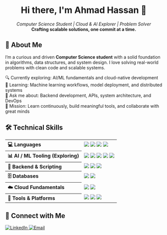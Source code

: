 <!-- Title -->
<h1 align="center">Hi there, I'm Ahmad Hassan 👋</h1>

<p align="center">
  <em>Computer Science Student | Cloud & AI Explorer | Problem Solver</em><br>
  <strong>Crafting scalable solutions, one commit at a time.</strong>
</p>

## 🚀 About Me

I’m a curious and driven **Computer Science student** with a solid foundation in algorithms, data structures, and system design. I love solving real-world problems with clean code and scalable systems.

🔍 Currently exploring: AI/ML fundamentals and cloud-native development  
🌱 Learning: Machine learning workflows, model deployment, and distributed systems  
💬 Ask me about: Backend development, APIs, system architecture, and DevOps  
🎯 Mission: Learn continuously, build meaningful tools, and collaborate with great minds


## 🛠️ Technical Skills

<table>
  <tr>
    <th align="left">💻 Languages</th>
    <td>
      <img src="https://img.shields.io/badge/C++-00599C?style=flat&logo=c%2B%2B&logoColor=white"/>
      <img src="https://img.shields.io/badge/Python-3776AB?style=flat&logo=python&logoColor=white"/>
      <img src="https://img.shields.io/badge/JavaScript-F7DF1E?style=flat&logo=javascript&logoColor=black"/>
      <img src="https://img.shields.io/badge/TypeScript-3178C6?style=flat&logo=typescript&logoColor=white"/>
    </td>
  </tr>

  <tr>
    <th align="left">📊 AI / ML Tooling (Exploring)</th>
    <td>
      <img src="https://img.shields.io/badge/NumPy-013243?style=flat&logo=numpy&logoColor=white"/>
      <img src="https://img.shields.io/badge/Pandas-150458?style=flat&logo=pandas&logoColor=white"/>
      <img src="https://img.shields.io/badge/scikit--learn-F7931E?style=flat&logo=scikit-learn&logoColor=white"/>
      <img src="https://img.shields.io/badge/TensorFlow-FF6F00?style=flat&logo=tensorflow&logoColor=white"/>
      <img src="https://img.shields.io/badge/Google_Colab-F9AB00?style=flat&logo=googlecolab&logoColor=white"/>
    </td>
  </tr>

  <tr>
    <th align="left">🧰 Backend & Scripting</th>
    <td>
      <img src="https://img.shields.io/badge/FastAPI-009688?style=flat&logo=fastapi&logoColor=white"/>
      <img src="https://img.shields.io/badge/Flask-000000?style=flat&logo=flask&logoColor=white"/>
      <img src="https://img.shields.io/badge/Bash-4EAA25?style=flat&logo=gnubash&logoColor=white"/>
    </td>
  </tr>

  <tr>
    <th align="left">🗄️ Databases</th>
    <td>
      <img src="https://img.shields.io/badge/MySQL-4479A1?style=flat&logo=mysql&logoColor=white"/>
      <img src="https://img.shields.io/badge/MongoDB-47A248?style=flat&logo=mongodb&logoColor=white"/>
    </td>
  </tr>

  <tr>
    <th align="left">☁️ Cloud Fundamentals</th>
    <td>
      <img src="https://img.shields.io/badge/AWS_Educate-232F3E?style=flat&logo=amazon-aws&logoColor=white"/>
      <img src="https://img.shields.io/badge/GCP-4285F4?style=flat&logo=google-cloud&logoColor=white"/>
    </td>
  </tr>

  <tr>
    <th align="left">🔧 Tools & Platforms</th>
    <td>
      <img src="https://img.shields.io/badge/Git-F05032?style=flat&logo=git&logoColor=white"/>
      <img src="https://img.shields.io/badge/VS_Code-007ACC?style=flat&logo=visual-studio-code&logoColor=white"/>
      <img src="https://img.shields.io/badge/Linux-FCC624?style=flat&logo=linux&logoColor=black"/>
    </td>
  </tr>
</table>




## 🤝 Connect with Me

<p>
  <a href="https://www.linkedin.com/in/ahmad-h01" target="_blank">
    <img src="https://img.shields.io/badge/LinkedIn-blue?style=flat&logo=linkedin&logoColor=white" alt="LinkedIn">
  </a>
  
  <a href="mailto:ahmadhassan6531@gmail.com">
    <img src="https://img.shields.io/badge/Email-D14836?style=flat&logo=gmail&logoColor=white" alt="Email">
  </a>
  <!-- <a href="https://yourportfolio.com">
    <img src="https://img.shields.io/badge/Portfolio-000000?style=flat&logo=about-dot-me&logoColor=white" alt="Portfolio">
  </a> -->
</p>
